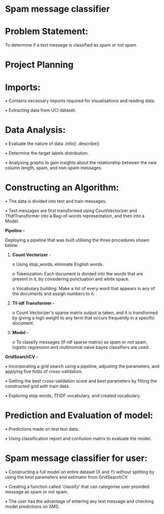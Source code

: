 # Spam message classifier

  # Problem Statement:
   To determine if a text message is classified as spam or not spam.

   # Project Planning

   # Imports:

•	Contains necessary imports required for visualisations and reading data.

•	Extracting data from UCI dataset.

   # Data Analysis:
•	Evaluate the nature of data .info() .describe()

•	Determine the target labels distribution.

•	Analysing graphs to gain insights about the relationship between the new column length, spam, and non-spam messages.

# Constructing an Algorithm:
•	The data is divided into test and train messages.

•	Text messages are first transformed using CountVectorizer and TfidfTransformer into a Bag-of-words representation, and then into a Model.

**Pipeline -**

 Deploying a pipeline that was built utilising the three procedures shown below.

1.	**Count Vectorizer** -
  
    o	Using stop_words, eliminate English words.

    o	Tokenization: Each document is divided into the words that are present in it, by considering punctuation and white space.

    o	Vocabulary building: Make a list of every word that appears in any of the documents and assign numbers to it.
    
    
2.	 **Tf-idf Transformer -**
  
     o	Count Vectorizer's sparse matrix output is taken, and it is transformed by giving a high weight to any term that occurs frequently in a specific document.
  
    
3.	**Model -**
  
     o	To classify messages (tf-idf sparse matrix) as spam or not spam, logistic regression and multinomial naive bayes classifiers are used.


**GridSearchCV -**

•	Incorporating a grid search using a pipeline, adjusting the parameters, and applying five folds of cross-validation.

•	Getting the best cross-validation score and best parameters by fitting the constructed grid with train data.

•	Exploring stop words, TFIDF vocabulary, and created vocabulary.

#  Prediction and Evaluation of model:

•	Predictions made on test text data.

•	Using classification report and confusion matrix to evaluate the model.

#  Spam message classifier for user:

•	Constructing a full model on entire dataset (X and Y) without splitting by using the best parameters and estimator from GridSearchCV.

•	Creating a function called 'classify' that can categorise user provided message as spam or not spam.

•	The user has the advantage of entering any text message and checking model predictions on SMS.
  

